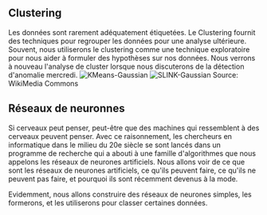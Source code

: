## Clustering
Les données sont rarement adéquatement étiquetées. Le Clustering fournit des techniques pour regrouper les données pour une analyse ultérieure. Souvent, nous utiliserons le clustering comme une technique exploratoire pour nous aider à formuler des hypothèses sur nos données. Nous verrons à nouveau l'analyse de cluster lorsque nous discuterons de la détection d'anomalie mercredi.
![KMeans-Gaussian](https://upload.wikimedia.org/wikipedia/commons/thumb/e/e5/KMeans-Gaussian-data.svg/434px-KMeans-Gaussian-data.svg.png)
![SLINK-Gaussian](https://upload.wikimedia.org/wikipedia/commons/thumb/b/b7/SLINK-Gaussian-data.svg/434px-SLINK-Gaussian-data.svg.png)
Source: WikiMedia Commons

## Réseaux de neuronnes
Si cerveaux peut penser, peut-être que des machines qui ressemblent à des cerveaux peuvent penser. Avec ce raisonnement, les chercheurs en informatique dans le milieu du 20e siècle se sont lancés dans un programme de recherche qui a abouti à une famille d'algorithmes que nous appelons les réseaux de neurones artificiels. Nous allons voir de ce que sont les réseaux de neurones artificiels, ce qu'ils peuvent faire, ce qu'ils ne peuvent pas faire, et pourquoi ils sont récemment devenus à la mode.

Evidemment, nous allons construire des réseaux de neurones simples, les formerons, et les utiliserons pour classer certaines données.
